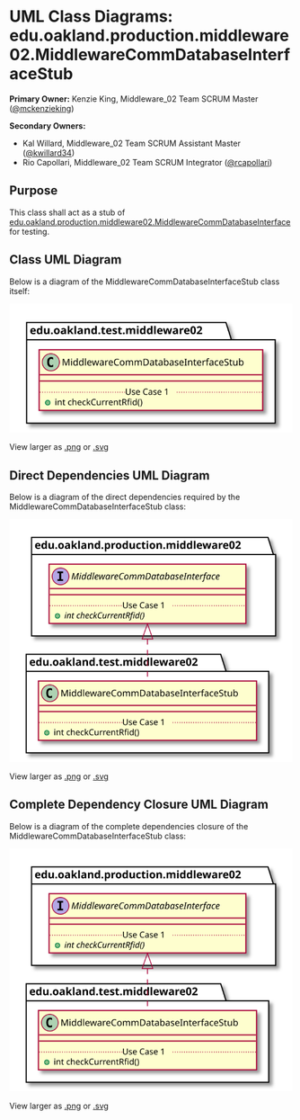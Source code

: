 # UML Class Diagrams: edu.oakland.production.middleware02.MiddlewareCommDatabaseInterfaceStub

**Primary Owner:** Kenzie King, Middleware_02 Team SCRUM Master ([@mckenzieking](https://github.com/mckenzieking/))

**Secondary Owners:**

- Kal Willard, Middleware_02 Team SCRUM Assistant Master ([@kwillard34](https://github.com/kwillard34/))
- Rio Capollari, Middleware_02 Team SCRUM Integrator ([@rcapollari](https://github.com/rcapollari/))

## Purpose

This class shall act as a stub of [edu.oakland.production.middleware02.MiddlewareCommDatabaseInterface](../../production/MiddlewareCommDatabaseInterface) for testing.

## Class UML Diagram

Below is a diagram of the MiddlewareCommDatabaseInterfaceStub class itself:

![MiddlewareCommDatabaseInterfaceStub](./MiddlewareCommDatabaseInterfaceStub.svg)

View larger as [.png](./MiddlewareCommDatabaseInterfaceStub.png) or [.svg](./MiddlewareCommDatabaseInterfaceStub.svg)

## Direct Dependencies UML Diagram

Below is a diagram of the direct dependencies required by the MiddlewareCommDatabaseInterfaceStub class:

![MiddlewareCommDatabaseInterfaceStub Direct Dependencies](./MiddlewareCommDatabaseInterfaceStub_DirectDependencies.svg)

View larger as [.png](./MiddlewareCommDatabaseInterfaceStub_DirectDependencies.png) or [.svg](./MiddlewareCommDatabaseInterfaceStub_DirectDependencies.svg)

## Complete Dependency Closure UML Diagram

Below is a diagram of the complete dependencies closure of the MiddlewareCommDatabaseInterfaceStub class:

![MiddlewareCommDatabaseInterfaceStub Dependency Closure](./MiddlewareCommDatabaseInterfaceStub_Closure.svg)

View larger as [.png](./MiddlewareCommDatabaseInterfaceStub_Closure.png) or [.svg](./MiddlewareCommDatabaseInterfaceStub_Closure.svg)

